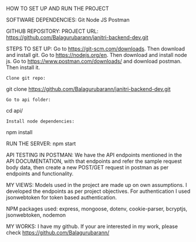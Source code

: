 HOW TO SET UP AND RUN THE PROJECT
 
SOFTWARE DEPENDENCIES:
  Git
  Node JS
  Postman

GITHUB REPOSITORY:
	PROJECT URL: https://github.com/Balagurubarann/janitri-backend-dev.git 

STEPS TO SET UP:
  Go to https://git-scm.com/downloads. Then download and install git.
  Go to https://nodejs.org/en. Then download and install node js.
  Go to https://www.postman.com/downloads/ and download postman. Then install it.

	Clone git repo:
  git clone  https://github.com/Balagurubarann/janitri-backend-dev.git 
	
	Go to api folder:
  cd api/
	
	Install node dependencies:
  npm install

RUN THE SERVER:
  npm start

API TESTING IN POSTMAN:
	We have the API endpoints mentioned in the API DOCUMENTATION, with that endpoints and refer the sample request body data, then create a new POST/GET request in postman as per endpoints and functionality.


MY VIEWS:
  Models used in the project are made up on own assumptions.
  I developed the endpoints as per project objectives.
  For authentication I used jsonwebtoken for token based authentication.

  NPM packages used:
    express, mongoose, dotenv, cookie-parser, bcryptjs, jsonwebtoken, nodemon

MY WORKS:
  I have my github. If your are interested in my work, please check https://github.com/Balagurubarann/

